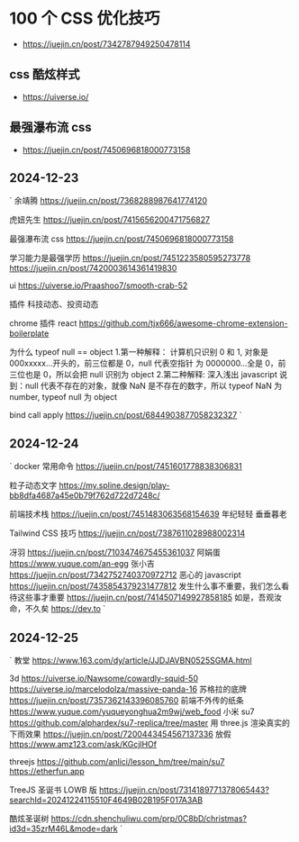# 100 个 CSS 优化技巧

- https://juejin.cn/post/7342787949250478114

## css 酷炫样式

- https://uiverse.io/

## 最强瀑布流 css

- https://juejin.cn/post/7450696818000773158

## 2024-12-23

`
余靖腾
https://juejin.cn/post/7368288987641774120

虎妞先生
https://juejin.cn/post/7415656200471756827

最强瀑布流 css
https://juejin.cn/post/7450696818000773158

学习能力是最强学历
https://juejin.cn/post/7451223580595273778
https://juejin.cn/post/7420003614361419830

ui
https://uiverse.io/Praashoo7/smooth-crab-52

插件 科技动态、投资动态

chrome 插件 react
https://github.com/tjx666/awesome-chrome-extension-boilerplate

为什么 typeof null == object 1.第一种解释：
计算机只识别 0 和 1, 对象是 000xxxxx...开头的，前三位都是 0，null 代表空指针 为 0000000...全是 0，前三位也是 0，所以会把 null 识别为 object 2.第二种解释:
深入浅出 javascript 说到：null 代表不存在的对象，就像 NaN 是不存在的数字，所以 typeof NaN 为 number, typeof null 为 object

bind call apply
https://juejin.cn/post/6844903877058232327
`

## 2024-12-24

`
docker 常用命令
https://juejin.cn/post/7451601778838306831

粒子动态文字
https://my.spline.design/play-bb8dfa4687a45e0b79f762d722d7248c/

前端技术栈
https://juejin.cn/post/7451483063568154639
年纪轻轻
垂垂暮老

Tailwind CSS 技巧
https://juejin.cn/post/7387611028988002314

冴羽
https://juejin.cn/post/7103474675455361037
阿娟蛋
https://www.yuque.com/an-egg
张小吉
https://juejin.cn/post/7342752740370972712
恶心的 javascript
https://juejin.cn/post/7435854379231477812
发生什么事不重要，我们怎么看待这些事才重要
https://juejin.cn/post/7414507149927858185
如是，吾观汝命，不久矣
https://dev.to
`

## 2024-12-25

`
教堂
https://www.163.com/dy/article/JJDJAVBN0525SGMA.html

3d
https://uiverse.io/Nawsome/cowardly-squid-50
https://uiverse.io/marcelodolza/massive-panda-16
苏格拉的底牌
https://juejin.cn/post/7357362143396085760
前端不外传的纸条
https://www.yuque.com/yuqueyonghua2m9wj/web_food
小米 su7
https://github.com/alphardex/su7-replica/tree/master
用 three.js 渲染真实的下雨效果
https://juejin.cn/post/7200443454567137336
放假
https://www.amz123.com/ask/KGcjlHOf

threejs
https://github.com/anlici/lesson_hm/tree/main/su7
https://etherfun.app

TreeJS 圣诞书 LOWB 版
https://juejin.cn/post/7314189771378065443?searchId=20241224115510F4649B02B195F017A3AB

酷炫圣诞树
https://cdn.shenchuliwu.com/prp/0C8bD/christmas?id3d=35zrM46L&mode=dark
`
